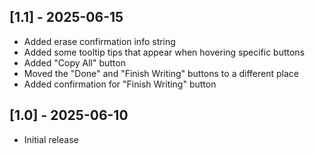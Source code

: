 
## [1.1] - 2025-06-15
- Added erase confirmation info string
- Added some tooltip tips that appear when hovering specific buttons
- Added "Copy All" button
- Moved the "Done" and "Finish Writing" buttons to a different place
- Added confirmation for "Finish Writing" button

## [1.0] - 2025-06-10
- Initial release